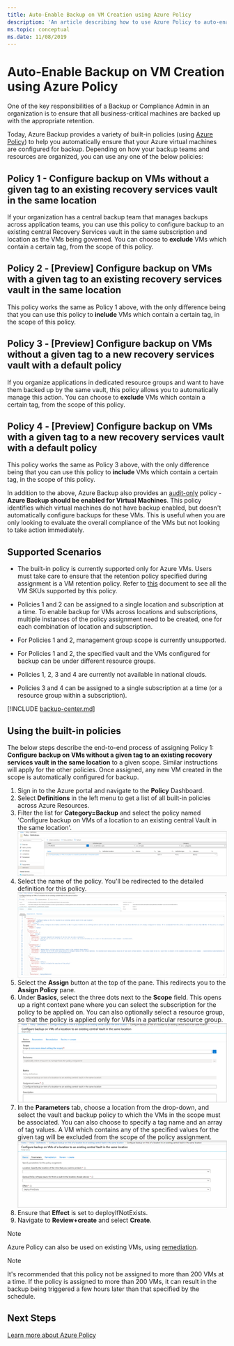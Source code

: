 ```yaml
---
title: Auto-Enable Backup on VM Creation using Azure Policy
description: 'An article describing how to use Azure Policy to auto-enable backup for all VMs created in a given scope'
ms.topic: conceptual
ms.date: 11/08/2019
---
```


# Auto-Enable Backup on VM Creation using Azure Policy

One of the key responsibilities of a Backup or Compliance Admin in an organization is to ensure that all business-critical machines are backed up with the appropriate retention.

Today, Azure Backup provides a variety of built-in policies (using [Azure Policy](../governance/policy/overview.md)) to help you automatically ensure that your Azure virtual machines are configured for backup. Depending on how your backup teams and resources are organized, you can use any one of the below policies:

## Policy 1 - Configure backup on VMs without a given tag to an existing recovery services vault in the same location

If your organization has a central backup team that manages backups across application teams, you can use this policy to configure backup to an existing central Recovery Services vault in the same subscription and location as the VMs being governed. You can choose to **exclude** VMs which contain a certain tag, from the scope of this policy.

## Policy 2 - [Preview] Configure backup on VMs with a given tag to an existing recovery services vault in the same location
This policy works the same as Policy 1 above, with the only difference being that you can use this policy to **include** VMs which contain a certain tag, in the scope of this policy. 

## Policy 3 - [Preview] Configure backup on VMs without a given tag to a new recovery services vault with a default policy
If you organize applications in dedicated resource groups and want to have them backed up by the same vault, this policy allows you to automatically manage this action. You can choose to **exclude** VMs which contain a certain tag, from the scope of this policy.

## Policy 4 - [Preview] Configure backup on VMs with a given tag to a new recovery services vault with a default policy
This policy works the same as Policy 3 above, with the only difference being that you can use this policy to **include** VMs which contain a certain tag, in the scope of this policy. 

In addition to the above, Azure Backup also provides an [audit-only](../governance/policy/concepts/effects.md#audit) policy - **Azure Backup should be enabled for Virtual Machines**. This policy identifies which virtual machines do not have backup enabled, but doesn't automatically configure backups for these VMs. This is useful when you are only looking to evaluate the overall compliance of the VMs but not looking to take action immediately.

## Supported Scenarios

* The built-in policy is currently supported only for Azure VMs. Users must take care to ensure that the retention policy specified during assignment is a VM retention policy. Refer to [this](./backup-azure-policy-supported-skus.md) document to see all the VM SKUs supported by this policy.

* Policies 1 and 2 can be assigned to a single location and subscription at a time. To enable backup for VMs across locations and subscriptions, multiple instances of the policy assignment need to be created, one for each combination of location and subscription.

* For Policies 1 and 2, management group scope is currently unsupported.

* For Policies 1 and 2, the specified vault and the VMs configured for backup can be under different resource groups.

* Policies 1, 2, 3 and 4 are currently not available in national clouds.

* Policies 3 and 4 can be assigned to a single subscription at a time (or a resource group within a subscription).

[!INCLUDE [backup-center.md](../../includes/backup-center.md)]

## Using the built-in policies

The below steps describe the end-to-end process of assigning Policy 1: **Configure backup on VMs without a given tag to an existing recovery services vault in the same location** to a given scope. Similar instructions will apply for the other policies. Once assigned, any new VM created in the scope is automatically configured for backup.

1. Sign in to the Azure portal and navigate to the **Policy** Dashboard.
2. Select **Definitions** in the left menu to get a list of all built-in policies across Azure Resources.
3. Filter the list for **Category=Backup** and select the policy named 'Configure backup on VMs of a location to an existing central Vault in the same location'.
![Policy Dashboard](./media/backup-azure-auto-enable-backup/policy-dashboard.png)
4. Select the name of the policy. You'll be redirected to the detailed definition for this policy.
![Policy Definition pane](./media/backup-azure-auto-enable-backup/policy-definition-blade.png)
5. Select the **Assign** button at the top of the pane. This redirects you to the **Assign Policy** pane.
6. Under **Basics**, select the three dots next to the **Scope** field. This opens up a right context pane where you can select the subscription for the policy to be applied on. You can also optionally select a resource group, so that the policy is applied only for VMs in a particular resource group.
![Policy Assignment Basics](./media/backup-azure-auto-enable-backup/policy-assignment-basics.png)
7. In the **Parameters** tab, choose a location from the drop-down, and select the vault and backup policy to which the VMs in the scope must be associated. You can also choose to specify a tag name and an array of tag values. A VM which contains any of the specified values for the given tag will be excluded from the scope of the policy assignment.
![Policy Assignment Parameters](./media/backup-azure-auto-enable-backup/policy-assignment-parameters.png)
8. Ensure that **Effect** is set to deployIfNotExists.
9. Navigate to **Review+create** and select **Create**.

> [!NOTE]
>
> Azure Policy can also be used on existing VMs, using [remediation](../governance/policy/how-to/remediate-resources.md).

> [!NOTE]
>
> It's recommended that this policy not be assigned to more than 200 VMs at a time. If the policy is assigned to more than 200 VMs, it can result in the backup being triggered a few hours later than that specified by the schedule.

## Next Steps

[Learn more about Azure Policy](../governance/policy/overview.md)